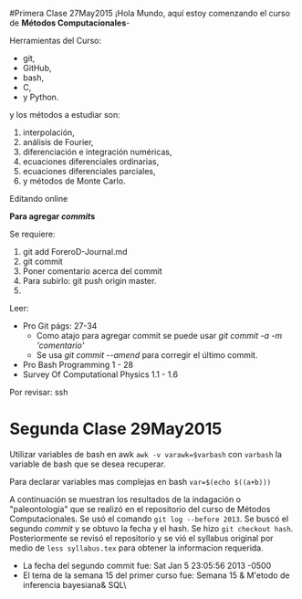 ﻿#Primera Clase 27May2015
¡Hola Mundo, aquí estoy comenzando el curso de **Métodos Computacionales**-

Herramientas del Curso:
+ git,
+ GitHub,
+ bash,
+ C,
+ y Python.

y los métodos a estudiar son:

1. interpolación,
2. análisis de Fourier,
3. diferenciación e integración numéricas,
4. ecuaciones diferenciales ordinarias,
5. ecuaciones diferenciales parciales,
6. y métodos de Monte Carlo.

Editando online

**Para agregar *commit*s**

Se requiere:


1. git add ForeroD-Journal.md
2. git commit
3. Poner comentario acerca del commit
4. Para subirlo: git push origin master.
5. 

Leer:
+ Pro Git págs: 27-34
  + Como atajo para agregar commit se puede usar *git commit -a -m 'comentario'*
  + Se usa *git commit --amend* para corregir el último commit.
+ Pro Bash Programming 1 - 28
+ Survey Of Computational Physics 1.1 - 1.6

Por revisar: ssh

# Segunda Clase 29May2015

Utilizar variables de bash en awk `awk -v varawk=$varbash` con `varbash` la variable de bash que se desea recuperar.

Para declarar variables mas complejas en bash `var=$(echo $((a+b)))` 

A continuación se muestran los resultados de la indagación o "paleontología" que se realizó en el repositorio del curso de Métodos Computacionales. Se usó el comando `git log --before 2013`. Se buscó el segundo *commit* y se obtuvo la fecha y el hash. Se hizo `git checkout hash`. Posteriormente se revisó el repositorio y se vió el syllabus original por medio de `less syllabus.tex` para obtener la informacion requerida.
+ La fecha del segundo commit fue: Sat Jan 5 23:05:56 2013 -0500
+ El tema de la semana 15 del primer curso fue: Semana 15 & M\'etodo de inferencia bayesiana& SQL\\
